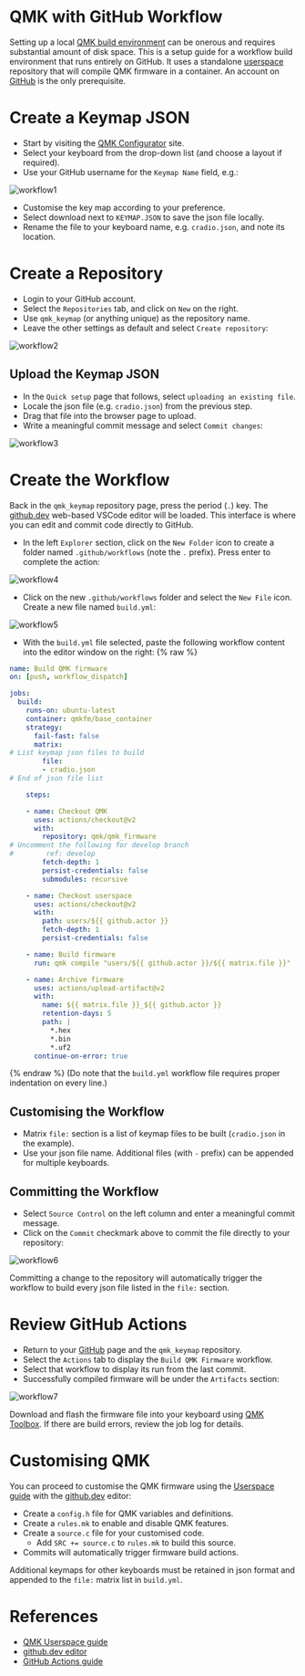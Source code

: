 # QMK with GitHub Workflow

Setting up a local [QMK build environment](https://docs.qmk.fm/#/newbs_getting_started) can be onerous and requires substantial amount of disk space. This is a setup guide for a workflow build environment that runs entirely on GitHub. It uses a standalone [userspace](userspace.md) repository that will compile QMK firmware in a container. An account on [GitHub](https://github.com/) is the only prerequisite.


# Create a Keymap JSON

* Start by visiting the [QMK Configurator](https://config.qmk.fm/#/) site.
* Select your keyboard from the drop-down list (and choose a layout if required).
* Use your GitHub username for the `Keymap Name` field, e.g.:

![workflow1](workflow1.png)

* Customise the key map according to your preference.
* Select download next to `KEYMAP.JSON` to save the json file locally.
* Rename the file to your keyboard name, e.g. `cradio.json`, and note its location.


# Create a Repository

* Login to your GitHub account.
* Select the `Repositories` tab, and click on `New` on the right.
* Use `qmk_keymap` (or anything unique) as the repository name.
* Leave the other settings as default and select `Create repository`:

![workflow2](workflow2.png)

## Upload the Keymap JSON

* In the `Quick setup` page that follows, select `uploading an existing file`.
* Locale the json file (e.g. `cradio.json`) from the previous step.
* Drag that file into the browser page to upload.
* Write a meaningful commit message and select `Commit changes`:

![workflow3](workflow3.png)


# Create the Workflow

Back in the `qmk_keymap` repository page, press the period (`.`) key. The [github.dev](https://docs.github.com/en/codespaces/the-githubdev-web-based-editor) web-based VSCode editor will be loaded. This interface is where you can edit and commit code directly to GitHub.

* In the left `Explorer` section, click on the `New Folder` icon to create a folder named `.github/workflows` (note the `.` prefix). Press enter to complete the action:

![workflow4](workflow4.png)

* Click on the new `.github/workflows` folder and select the `New File` icon. Create a new file named `build.yml`:

![workflow5](workflow5.png)

* With the `build.yml` file selected, paste the following workflow content into the editor window on the right:
{% raw %}
```yml
name: Build QMK firmware
on: [push, workflow_dispatch]

jobs:
  build:
    runs-on: ubuntu-latest
    container: qmkfm/base_container
    strategy:
      fail-fast: false
      matrix:
# List keymap json files to build
        file:
        - cradio.json
# End of json file list

    steps:

    - name: Checkout QMK
      uses: actions/checkout@v2
      with:
        repository: qmk/qmk_firmware
# Uncomment the following for develop branch
#        ref: develop
        fetch-depth: 1
        persist-credentials: false
        submodules: recursive

    - name: Checkout userspace
      uses: actions/checkout@v2
      with:
        path: users/${{ github.actor }}
        fetch-depth: 1
        persist-credentials: false

    - name: Build firmware
      run: qmk compile "users/${{ github.actor }}/${{ matrix.file }}"

    - name: Archive firmware
      uses: actions/upload-artifact@v2
      with:
        name: ${{ matrix.file }}_${{ github.actor }}
        retention-days: 5
        path: |
          *.hex
          *.bin
          *.uf2
      continue-on-error: true
```
{% endraw %}
(Do note that the `build.yml` workflow file requires proper indentation on every line.)

## Customising the Workflow

* Matrix `file:` section is a list of keymap files to be built (`cradio.json` in the example).
* Use your json file name. Additional files (with `-` prefix) can be appended for multiple keyboards.

## Committing the Workflow

* Select `Source Control` on the left column and enter a meaningful commit message.
* Click on the `Commit` checkmark above to commit the file directly to your repository:

![workflow6](workflow6.png)

Committing a change to the repository will automatically trigger the workflow to build every json file listed in the `file:` section.

# Review GitHub Actions

* Return to your [GitHub](https://github.com/) page and the `qmk_keymap` repository.
* Select the `Actions` tab to display the `Build QMK Firmware` workflow.
* Select that workflow to display its run from the last commit.
* Successfully compiled firmware will be under the `Artifacts` section:

![workflow7](workflow7.png)

Download and flash the firmware file into your keyboard using [QMK Toolbox](https://docs.qmk.fm/#/newbs_flashing?id=flashing-your-keyboard-with-qmk-toolbox). If there are build errors, review the job log for details.


# Customising QMK

You can proceed to customise the QMK firmware using the [Userspace guide](https://docs.qmk.fm/#/feature_userspace) with the [github.dev](https://docs.github.com/en/codespaces/the-githubdev-web-based-editor) editor:

* Create a `config.h` file for QMK variables and definitions.
* Create a `rules.mk` to enable and disable QMK features.
* Create a `source.c` file for your customised code.
  * Add `SRC += source.c` to `rules.mk` to build this source.
* Commits will automatically trigger firmware build actions.

Additional keymaps for other keyboards must be retained in json format and appended to the `file:` matrix list in `build.yml`.


# References

* [QMK Userspace guide](https://docs.qmk.fm/#/feature_userspace)
* [github.dev editor](https://docs.github.com/en/codespaces/the-githubdev-web-based-editor)
* [GitHub Actions guide](https://docs.github.com/en/actions/learn-github-actions)
